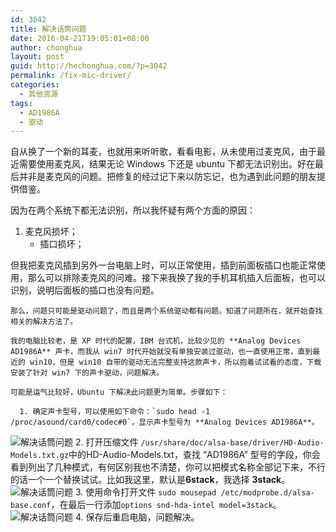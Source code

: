 ```yaml
---
id: 3042
title: 解决话筒问题
date: 2016-04-21T19:05:01+08:00
author: chonghua
layout: post
guid: http://hechonghua.com/?p=3042
permalink: /fix-mic-driver/
categories:
  - 其他资源
tags:
  - AD1986A
  - 驱动
---
```

自从换了一个新的耳麦，也就用来听听歌，看看电影，从未使用过麦克风，由于最近需要使用麦克风，结果无论 Windows 下还是 ubuntu 下都无法识别出。好在最后并非是麦克风的问题。把修复的经过记下来以防忘记，也为遇到此问题的朋友提供借鉴。

<!--more-->因为在两个系统下都无法识别，所以我怀疑有两个方面的原因： 

  1. 麦克风损坏； 
      * 插口损坏； </ol> 
    但我把麦克风插到另外一台电脑上时，可以正常使用，插到前面板插口也能正常使用，那么可以排除麦克风的问难。接下来我换了我的手机耳机插入后面板，也可以识别，说明后面板的插口也没有问题。
    
    那么，问题只可能是驱动问题了，而且是两个系统驱动都有问题。知道了问题所在，就开始查找相关的解决方法了。
    
    我的电脑比较老，是 XP 时代的配置，IBM 台式机，比较少见的 **Analog Devices AD1986A** 声卡，而我从 win7 时代开始就没有单独安装过驱动，也一直使用正常，直到最近的 win10，但是 win10 自带的驱动无法完整支持这款声卡，所以抱着试试看的态度，下载安装了针对 win7 下的声卡驱动，问题解决。
    
    可能是运气比较好，Ubuntu 下解决此问题更为简单。步骤如下：
    
      1. 确定声卡型号，可以使用如下命令：`sudo head -1 /proc/asound/card0/codec#0`，显示声卡型号为 **Analog Devices AD1986A**。  
![解决话筒问题](http://chonghua-1251666171.cos.ap-shanghai.myqcloud.com/mic2.png) 
      2. 打开压缩文件 `/usr/share/doc/alsa-base/driver/HD-Audio-Models.txt.gz`中的HD-Audio-Models.txt，查找 “AD1986A” 型号的字段，你会看到列出了几种模式，有何区别我也不清楚，你可以把模式名称全部记下来，不行的话一个一个替换试试。比如我这里，默认是**6stack**，我选择 **3stack**。  
![解决话筒问题](http://chonghua-1251666171.cos.ap-shanghai.myqcloud.com/mic.png) 
      3. 使用命令打开文件 `sudo mousepad /etc/modprobe.d/alsa-base.conf`，在最后一行添加`options snd-hda-intel model=3stack`。  
![解决话筒问题](http://chonghua-1251666171.cos.ap-shanghai.myqcloud.com/mic3.png) 
      4. 保存后重启电脑，问题解决。